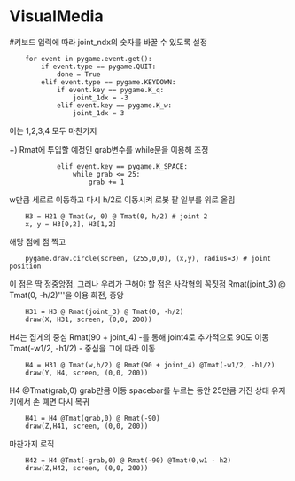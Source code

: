 # VisualMedia

#키보드 입력에 따라 joint_ndx의 숫자를 바꿀 수 있도록 설정

        for event in pygame.event.get():
            if event.type == pygame.QUIT:
                done = True
            elif event.type == pygame.KEYDOWN:
                if event.key == pygame.K_q:
                    joint_1dx = -3
                elif event.key == pygame.K_w:
                    joint_1dx = 3

이는 1,2,3,4 모두 마찬가지

+) Rmat에 투입할 예정인 grab변수를 while문을 이용해 조정

                elif event.key == pygame.K_SPACE:
                    while grab <= 25:
                        grab += 1


w만큼 세로로 이동하고 다시 h/2로 이동시켜 로봇 팔 일부를 위로 올림

        H3 = H21 @ Tmat(w, 0) @ Tmat(0, h/2) # joint 2
        x, y = H3[0,2], H3[1,2]
        
해당 점에 점 찍고
        
        pygame.draw.circle(screen, (255,0,0), (x,y), radius=3) # joint position
        
이 점은 딱 정중앙점, 그러나 우리가 구해야 할 점은 사각형의 꼭짓점
Rmat(joint_3) @ Tmat(0, -h/2)'''을 이용 회전, 중앙
        
        H31 = H3 @ Rmat(joint_3) @ Tmat(0, -h/2)
        draw(X, H31, screen, (0,0, 200))

H4는 집게의 중심
Rmat(90 + joint_4) -를 통해 joint4로 추가적으로 90도 이동
Tmat(-w1/2, -h1/2) - 중심을 그에 따라 이동
        
        H4 = H31 @ Tmat(w,h/2) @ Rmat(90 + joint_4) @Tmat(-w1/2, -h1/2)
        draw(Y, H4, screen, (0,0, 200))
        

H4 @Tmat(grab,0)
grab만큼 이동
spacebar를 누르는 동안 25만큼 커진 상태 유지
키에서 손 뗴면 다시 복귀
        
        H41 = H4 @Tmat(grab,0) @ Rmat(-90)
        draw(Z,H41, screen, (0,0, 200))
        
마찬가지 로직
        
        H42 = H4 @Tmat(-grab,0) @ Rmat(-90) @Tmat(0,w1 - h2) 
        draw(Z,H42, screen, (0,0, 200))
        
